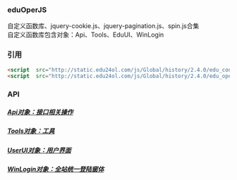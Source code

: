 ﻿### eduOperJS
自定义函数库、jquery-cookie.js、jquery-pagination.js、spin.js合集<br/>
自定义函数库包含对象：Api、Tools、EduUI、WinLogin

### 引用
```html
<script  src="http://static.edu24ol.com/js/Global/history/2.4.0/edu_config.js"></script>
<script  src="http://static.edu24ol.com/js/Global/history/2.4.0/edu_oper.js"></script>
```

### API
##### [Api对象：接口相关操作](https://github.com/BO-HAI/eduOper/issues/2)
##### [Tools对象：工具](https://github.com/BO-HAI/eduOper/issues/3)
##### [UserUI对象：用户界面](https://github.com/BO-HAI/eduOper/issues/4)
##### [WinLogin对象：全站统一登陆窗体](https://github.com/BO-HAI/eduOper/issues/4)